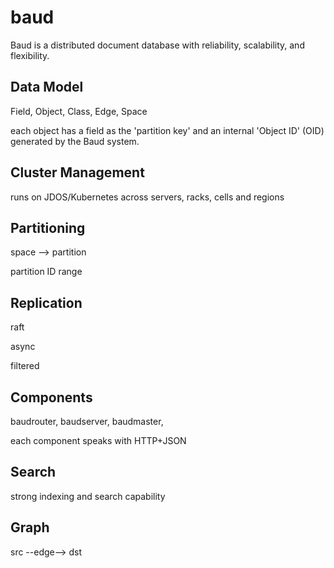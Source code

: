 # baud

Baud is a distributed document database with reliability, scalability, and flexibility. 

## Data Model

Field, Object, Class, Edge, Space

each object has a field as the 'partition key' and an internal 'Object ID' (OID) generated by the Baud system.

## Cluster Management

runs on JDOS/Kubernetes across servers, racks, cells and regions

## Partitioning

space --> partition

partition ID range

## Replication

raft

async

filtered

## Components

baudrouter, baudserver, baudmaster,

each component speaks with HTTP+JSON

## Search

strong indexing and search capability

## Graph

src --edge--> dst

